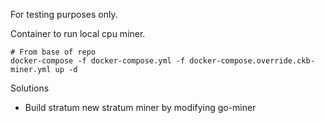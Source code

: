 For testing purposes only. 

Container to run local cpu miner. 

```
# From base of repo 
docker-compose -f docker-compose.yml -f docker-compose.override.ckb-miner.yml up -d 
```

Solutions 

- Build stratum new stratum miner by modifying go-miner 

